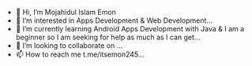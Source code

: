 - 👋 Hi, I’m Mojahidul Islam Emon
- 👀 I’m interested in Apps Development & Web Development...
- 🌱 I’m currently learning Android Apps Development with Java & I am a beginner so I am seeking for help as much as I can get...
- 💞️ I’m looking to collaborate on ...
- 📫 How to reach me t.me/itsemon245...

<!---
bdemon245/bdemon245 is a ✨ special ✨ repository because its `README.md` (this file) appears on your GitHub profile.
You can click the Preview link to take a look at your changes.
--->
